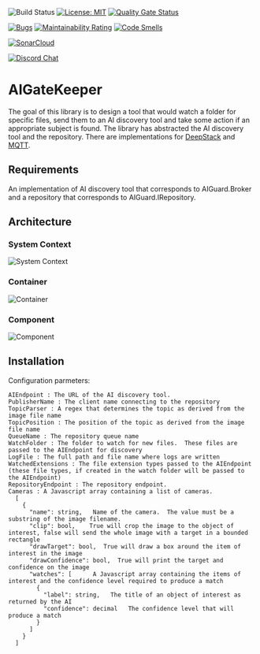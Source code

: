 ![Build Status](https://github.com/nimababak/AIGatekeeper/workflows/.NET%20Core/badge.svg?branch=master) [![License: MIT](https://img.shields.io/badge/License-MIT-green.svg)](https://github.com/nimababak/AIGatekeeper/blob/master/LICENSE) [![Quality Gate Status](https://sonarcloud.io/api/project_badges/measure?project=nimababak_AIGatekeeper&metric=alert_status)](https://sonarcloud.io/dashboard?id=nimababak_AIGatekeeper)

[![Bugs](https://sonarcloud.io/api/project_badges/measure?project=nimababak_AIGatekeeper&metric=bugs)](https://sonarcloud.io/dashboard?id=nimababak_AIGatekeeper) [![Maintainability Rating](https://sonarcloud.io/api/project_badges/measure?project=nimababak_AIGatekeeper&metric=sqale_rating)](https://sonarcloud.io/dashboard?id=nimababak_AIGatekeeper) [![Code Smells](https://sonarcloud.io/api/project_badges/measure?project=nimababak_AIGatekeeper&metric=code_smells)](https://sonarcloud.io/dashboard?id=nimababak_AIGatekeeper)

[![SonarCloud](https://sonarcloud.io/images/project_badges/sonarcloud-white.svg)](https://sonarcloud.io/summary/new_code?id=nimababak_AIGatekeeper)

[![Discord Chat](https://img.shields.io/badge/chat-on%20discord-7289DA.svg)](https://discord.gg/5kTurQfz)

# AIGateKeeper

The goal of this library is to design a tool that would watch a folder for specific files, send them to an AI discovery tool and take some action if an appropriate subject is found.
The library has abstracted the AI discovery tool and the repository.  There are implementations for [DeepStack](https://deepstack.cc/)  and [MQTT](https://github.com/chkr1011/MQTTnet).

## Requirements
An implementation of AI discovery tool that corresponds to AIGuard.Broker and a repository that corresponds to AIGuard.IRepository.

## Architecture
### System Context
![System Context](diagrams/systemcontext.svg)

### Container 
![Container](diagrams/container.svg)

### Component 
![Component](diagrams/ComponentOrchestrator.svg)

## Installation
Configuration parmeters:
```
AIEndpoint : The URL of the AI discovery tool.
PublisherName : The client name connecting to the repository
TopicParser : A regex that determines the topic as derived from the image file name
TopicPosition : The position of the topic as derived from the image file name
QueueName : The repository queue name
WatchFolder : The folder to watch for new files.  These files are passed to the AIEndpoint for discovery
LogFile : The full path and file name where logs are written
WatchedExtensions : The file extension types passed to the AIEndpoint (these file types, if created in the watch folder will be passed to the AIEndpoint)
RepositoryEndpoint : The repository endpoint.
Cameras : A Javascript array containing a list of cameras.
  [ 
    {
      "name": string,   Name of the camera.  The value must be a substring of the image filename.
      "clip": bool,    True will crop the image to the object of interest, false will send the whole image with a target in a bounded rectangle
      "drawTarget": bool,  True will draw a box around the item of interest in the image
      "drawConfidence": bool,  True will print the target and confidence on the image
      "watches": [      A Javascript array containing the items of interest and the confidence level required to produce a match
        {
          "label": string,   The title of an object of interest as returned by the AI
          "confidence": decimal   The confidence level that will produce a match
        }
      ]
    }
  ]
```
